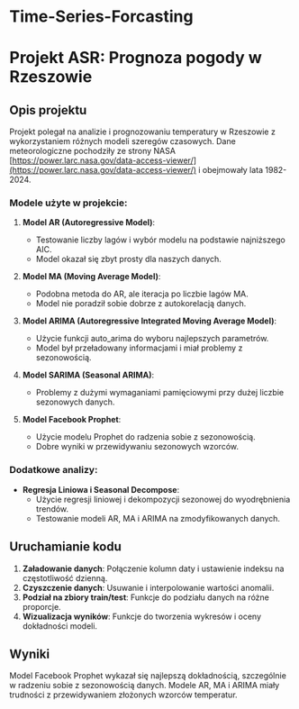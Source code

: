 # Time-Series-Forcasting
# Projekt ASR: Prognoza pogody w Rzeszowie

## Opis projektu

Projekt polegał na analizie i prognozowaniu temperatury w Rzeszowie z wykorzystaniem różnych modeli szeregów czasowych. Dane meteorologiczne pochodziły ze strony NASA [https://power.larc.nasa.gov/data-access-viewer/](https://power.larc.nasa.gov/data-access-viewer/) i obejmowały lata 1982-2024.

### Modele użyte w projekcie:

1. **Model AR (Autoregressive Model)**: 
   - Testowanie liczby lagów i wybór modelu na podstawie najniższego AIC.
   - Model okazał się zbyt prosty dla naszych danych.

2. **Model MA (Moving Average Model)**: 
   - Podobna metoda do AR, ale iteracja po liczbie lagów MA.
   - Model nie poradził sobie dobrze z autokorelacją danych.

3. **Model ARIMA (Autoregressive Integrated Moving Average Model)**: 
   - Użycie funkcji auto_arima do wyboru najlepszych parametrów.
   - Model był przeładowany informacjami i miał problemy z sezonowością.

4. **Model SARIMA (Seasonal ARIMA)**:
   - Problemy z dużymi wymaganiami pamięciowymi przy dużej liczbie sezonowych danych.

5. **Model Facebook Prophet**:
   - Użycie modelu Prophet do radzenia sobie z sezonowością.
   - Dobre wyniki w przewidywaniu sezonowych wzorców.

### Dodatkowe analizy:

- **Regresja Liniowa i Seasonal Decompose**:
   - Użycie regresji liniowej i dekompozycji sezonowej do wyodrębnienia trendów.
   - Testowanie modeli AR, MA i ARIMA na zmodyfikowanych danych.

## Uruchamianie kodu

1. **Załadowanie danych**: Połączenie kolumn daty i ustawienie indeksu na częstotliwość dzienną.
2. **Czyszczenie danych**: Usuwanie i interpolowanie wartości anomalii.
3. **Podział na zbiory train/test**: Funkcje do podziału danych na różne proporcje.
4. **Wizualizacja wyników**: Funkcje do tworzenia wykresów i oceny dokładności modeli.

## Wyniki

Model Facebook Prophet wykazał się najlepszą dokładnością, szczególnie w radzeniu sobie z sezonowością danych. Modele AR, MA i ARIMA miały trudności z przewidywaniem złożonych wzorców temperatur.
